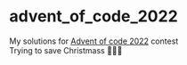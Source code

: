 # advent_of_code_2022
My solutions for [Advent of code 2022](https://adventofcode.com/2022) contest  
Trying to save Christmass 🌲🌲🌲     
